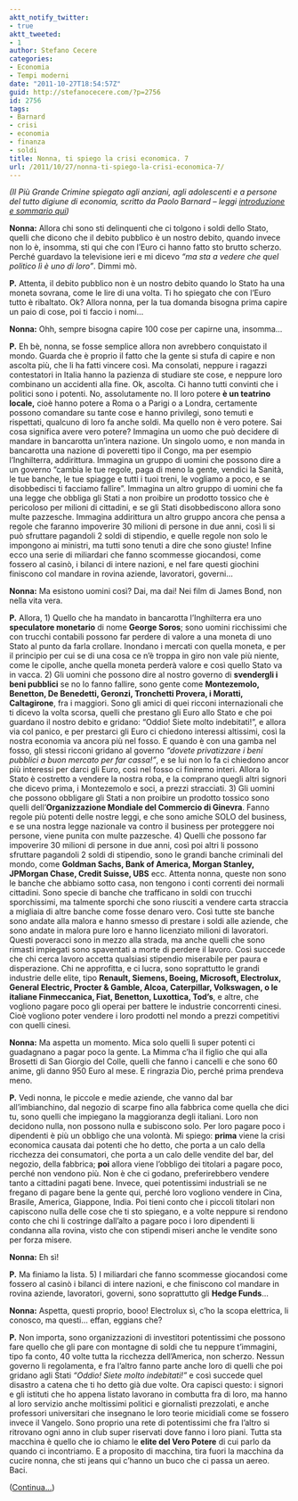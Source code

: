 ```yaml
---
aktt_notify_twitter:
- true
aktt_tweeted:
- 1
author: Stefano Cecere
categories:
- Economia
- Tempi moderni
date: "2011-10-27T18:54:57Z"
guid: http://stefanocecere.com/?p=2756
id: 2756
tags:
- Barnard
- crisi
- economia
- finanza
- soldi
title: Nonna, ti spiego la crisi economica. 7
url: /2011/10/27/nonna-ti-spiego-la-crisi-economica-7/
---
```


_(Il Più Grande Crimine spiegato agli anziani, agli adolescenti e a persone del tutto digiune di economia, scritto da Paolo Barnard &#8211; leggi [introduzione e sommario qui](http://stefanocecere.com/2011/10/24/vi-spiego-la-crisi-economica/ "Vi spiego la crisi economica"))_

**Nonna:** Allora chi sono sti delinquenti che ci tolgono i soldi dello Stato, quelli che dicono che il debito pubblico è un nostro debito, quando invece non lo è, insomma, sti qui che con l’Euro ci hanno fatto sto brutto scherzo. Perché guardavo la televisione ieri e mi dicevo _“ma sta a vedere che quel politico lì è uno di loro”_. Dimmi mò.

**P.** Attenta, il debito pubblico non è un nostro debito quando lo Stato ha una moneta sovrana, come le lire di una volta. Ti ho spiegato che con l’Euro tutto è ribaltato. Ok? Allora nonna, per la tua domanda bisogna prima capire un paio di cose, poi ti faccio i nomi…

**Nonna:** Ohh, sempre bisogna capire 100 cose per capirne una, insomma…

**P.** Eh bè, nonna, se fosse semplice allora non avrebbero conquistato il mondo. Guarda che è proprio il fatto che la gente si stufa di capire e non ascolta più, che li ha fatti vincere così. Ma consolati, neppure i ragazzi contestatori in Italia hanno la pazienza di studiare ste cose, e neppure loro combinano un accidenti alla fine. Ok, ascolta. Ci hanno tutti convinti che i politici sono i potenti. No, assolutamente no. Il loro potere **è un teatrino locale,** cioè hanno potere a Roma o a Parigi o a Londra, certamente possono comandare su tante cose e hanno privilegi, sono temuti e rispettati, qualcuno di loro fa anche soldi. Ma quello non è vero potere. Sai cosa significa avere vero potere? Immagina un uomo che può decidere di mandare in bancarotta un’intera nazione. Un singolo uomo, e non manda in bancarotta una nazione di poveretti tipo il Congo, ma per esempio l’Inghilterra, addirittura. Immagina un gruppo di uomini che possono dire a un governo “cambia le tue regole, paga di meno la gente, vendici la Sanità, le tue banche, le tue spiagge e tutti i tuoi treni, le vogliamo a poco, e se disobbedisci ti facciamo fallire”. Immagina un altro gruppo di uomini che fa una legge che obbliga gli Stati a non proibire un prodotto tossico che è pericoloso per milioni di cittadini, e se gli Stati disobbediscono allora sono multe pazzesche. Immagina addirittura un altro gruppo ancora che pensa a regole che faranno impoverire 30 milioni di persone in due anni, così li si può sfruttare pagandoli 2 soldi di stipendio, e quelle regole non solo le impongono ai ministri, ma tutti sono tenuti a dire che sono giuste! Infine ecco una serie di miliardari che fanno scommesse giocandosi, come fossero al casinò, i bilanci di intere nazioni, e nel fare questi giochini finiscono col mandare in rovina aziende, lavoratori, governi…

**Nonna:** Ma esistono uomini così? Dai, ma dai! Nei film di James Bond, non nella vita vera.

**P.** Allora, 1) Quello che ha mandato in bancarotta l’Inghilterra era uno **speculatore monetario** di nome **George Soros**; sono uomini ricchissimi che con trucchi contabili possono far perdere di valore a una moneta di uno Stato al punto da farla crollare. Inondano i mercati con quella moneta, e per il principio per cui se di una cosa ce n’è troppa in giro non vale più niente, come le cipolle, anche quella moneta perderà valore e così quello Stato va in vacca. 2) Gli uomini che possono dire al nostro governo di **svendergli i beni pubblici** se no lo fanno fallire, sono gente come **Montezemolo, Benetton, De Benedetti, Geronzi, Tronchetti Provera, i Moratti, Caltagirone**, fra i maggiori. Sono gli amici di quei ricconi internazionali che ti dicevo la volta scorsa, quelli che prestano gli Euro allo Stato e che poi guardano il nostro debito e gridano: “Oddio! Siete molto indebitati!”, e allora via col panico, e per prestarci gli Euro ci chiedono interessi altissimi, così la nostra economia va ancora più nel fosso. E quando è con una gamba nel fosso, gli stessi ricconi gridano al governo _“dovete privatizzare i beni pubblici a buon mercato per far cassa!”_, e se lui non lo fa ci chiedono ancor più interessi per darci gli Euro, così nel fosso ci finiremo interi. Allora lo Stato è costretto a vendere la nostra roba, e la comprano quegli altri signori che dicevo prima, i Montezemolo e soci, a prezzi stracciati. 3) Gli uomini che possono obbligare gli Stati a non proibire un prodotto tossico sono quelli dell’**Organizzazione Mondiale del Commercio di Ginevra**. Fanno regole più potenti delle nostre leggi, e che sono amiche SOLO del business, e se una nostra legge nazionale va contro il business per proteggere noi persone, viene punita con multe pazzesche. 4) Quelli che possono far impoverire 30 milioni di persone in due anni, così poi altri li possono sfruttare pagandoli 2 soldi di stipendio, sono le grandi banche criminali del mondo, come **Goldman Sachs, Bank of America, Morgan Stanley, JPMorgan Chase, Credit Suisse, UBS** ecc. Attenta nonna, queste non sono le banche che abbiamo sotto casa, non tengono i conti correnti dei normali cittadini. Sono specie di banche che trafficano in soldi con trucchi sporchissimi, ma talmente sporchi che sono riusciti a vendere carta straccia a migliaia di altre banche come fosse denaro vero. Così tutte ste banche sono andate alla malora e hanno smesso di prestare i soldi alle aziende, che sono andate in malora pure loro e hanno licenziato milioni di lavoratori. Questi poveracci sono in mezzo alla strada, ma anche quelli che sono rimasti impiegati sono spaventati a morte di perdere il lavoro. Così succede che chi cerca lavoro accetta qualsiasi stipendio miserabile per paura e disperazione. Chi ne approfitta, e ci lucra, sono soprattutto le grandi industrie delle elite, tipo **Renault, Siemens, Boeing, Microsoft, Electrolux, General Electric, Procter & Gamble, Alcoa, Caterpillar, Volkswagen, o le italiane Finmeccanica, Fiat, Benetton, Luxottica, Tod’s**, e altre, che vogliono pagare poco gli operai per battere le industrie concorrenti cinesi. Cioè vogliono poter vendere i loro prodotti nel mondo a prezzi competitivi con quelli cinesi.

**Nonna:** Ma aspetta un momento. Mica solo quelli lì super potenti ci guadagnano a pagar poco la gente. La Mimma c’ha il figlio che qui alla Brosetti di San Giorgio del Colle, quelli che fanno i cancelli e che sono 60 anime, gli danno 950 Euro al mese. E ringrazia Dio, perché prima prendeva meno.

**P.** Vedi nonna, le piccole e medie aziende, che vanno dal bar all’imbianchino, dal negozio di scarpe fino alla fabbrica come quella che dici tu, sono quelli che impiegano la maggioranza degli italiani. Loro non decidono nulla, non possono nulla e subiscono solo. Per loro pagare poco i dipendenti è più un obbligo che una volontà. Mi spiego: **prima** viene la crisi economica causata dai potenti che ho detto, che porta a un calo della ricchezza dei consumatori, che porta a un calo delle vendite del bar, del negozio, della fabbrica; **poi** allora viene l’obbligo dei titolari a pagare poco, perché non vendono più. Non è che ci godano, preferirebbero vendere tanto a cittadini pagati bene. Invece, quei potentissimi industriali se ne fregano di pagare bene la gente qui, perché loro vogliono vendere in Cina, Brasile, America, Giappone, India. Poi tieni conto che i piccoli titolari non capiscono nulla delle cose che ti sto spiegano, e a volte neppure si rendono conto che chi li costringe dall’alto a pagare poco i loro dipendenti li condanna alla rovina, visto che con stipendi miseri anche le vendite sono per forza misere.

**Nonna:** Eh sì!

**P.** Ma finiamo la lista. 5) I miliardari che fanno scommesse giocandosi come fossero al casinò i bilanci di intere nazioni, e che finiscono col mandare in rovina aziende, lavoratori, governi, sono soprattutto gli **Hedge Funds**…

**Nonna:** Aspetta, questi proprio, booo! Electrolux sì, c’ho la scopa elettrica, li conosco, ma questi… effan, eggians che?

**P.** Non importa, sono organizzazioni di investitori potentissimi che possono fare quello che gli pare con montagne di soldi che tu neppure t’immagini, tipo fa conto, 40 volte tutta la ricchezza dell’America, non scherzo. Nessun governo li regolamenta, e fra l’altro fanno parte anche loro di quelli che poi gridano agli Stati _“Oddio! Siete molto indebitati!”_ e così succede quel disastro a catena che ti ho detto già due volte. Ora capisci questo: i signori e gli istituti che ho appena listato lavorano in combutta fra di loro, ma hanno al loro servizio anche moltissimi politici e giornalisti prezzolati, e anche professori universitari che insegnano le loro teorie micidiali come se fossero invece il Vangelo. Sono proprio una rete di potentissimi che fra l’altro si ritrovano ogni anno in club super riservati dove fanno i loro piani. Tutta sta macchina è quello che io chiamo le **elite del Vero Potere** di cui parlo da quando ci incontriamo. E a proposito di macchina, tira fuori la macchina da cucire nonna, che sti jeans qui c’hanno un buco che ci passa un aereo. Baci.

([Continua&#8230;](http://stefanocecere.com/2011/10/27/nonna-ti-spiego-la-crisi-economica-8/ "Nonna, ti spiego la crisi economica. 8"))